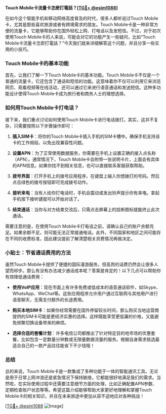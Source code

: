 **Touch Mobile卡流量卡怎麽打電話？[[TG💪+ @esim1088](https://t.me/s/esim1088)]**

在如今这个智能手机和移动网络高度普及的时代，很多人都听说过Touch Mobile卡，尤其是那些喜欢旅游或者有跨境需求的朋友。Touch Mobile卡是一种非常方便的流量卡，它能够帮助你在国外轻松上网、打电话以及发短信。不过，对于初次使用Touch Mobile卡的人来说，可能会对它的功能产生一些疑问，比如“Touch Mobile卡流量卡怎麽打電話？”今天我们就来详细解答这个问题，并且分享一些实用的小技巧。

### Touch Mobile卡的基本功能

首先，让我们了解一下Touch Mobile卡的基本功能。Touch Mobile卡不仅是一个普通的流量卡，它还包含了通话和短信的功能。这意味着你不仅可以利用它来浏览网页、观看视频等在线活动，还可以通过它来进行语音通话和发送短信。这种多功能设计使得Touch Mobile卡成为旅行者和商务人士的理想选择。

### 如何用Touch Mobile卡打电话？

接下来，我们重点讨论如何使用Touch Mobile卡进行电话拨打。其实，这并不复杂，只需要按照以下步骤操作即可：

1. **插入SIM卡**：将你的Touch Mobile卡插入手机的SIM卡槽中。确保手机支持该卡的工作频段，以免出现兼容性问题。
   
2. **设置APN**：为了正常使用数据服务，你需要在手机上设置正确的接入点名称（APN）。通常情况下，Touch Mobile卡会附带一张说明卡片，上面会有具体的APN信息。如果你找不到相关信息，也可以直接联系客服获取帮助。

3. **拨号界面**：打开手机上的拨号应用程序，在键盘上输入你想拨打的号码。然后点击绿色的拨号按钮即可完成拨号动作。

4. **接听来电**：当有人给你打电话时，手机会震动或发出铃声提示你有来电。拿起手机按下接听键就可以开始对话了。

5. **结束通话**：当你与对方结束交流后，只需点击屏幕上的挂断图标就能终止此次通话。

需要注意的是，在使用Touch Mobile卡打电话之前，请确认自己的账户余额充足。如果余额不足，则可能无法正常接通电话。此外，不同国家和地区之间可能存在不同的收费标准，因此建议提前了解清楚相关资费情况再做决定。

### 小贴士：节省通话费用的方法

虽然Touch Mobile卡提供了便捷的国际漫游服务，但高昂的话费仍然会让很多人望而却步。那么有没有办法减少通话成本呢？答案是肯定的！以下几点可以帮助你有效降低通话费用：

- **使用VoIP应用**：现在市面上有许多免费或低成本的语音通话软件，如Skype、WhatsApp、WeChat等。这些应用程序允许用户通过互联网与其他用户进行语音聊天，无需支付额外的长途费用。
  
- **购买本地SIM卡**：如果你经常需要在国外停留较长时间，那么购买当地运营商提供的SIM卡可能是更经济实惠的选择。这样既能享受更低廉的价格，又能避免频繁切换设备带来的麻烦。

- **选择合适的套餐计划**：许多电信公司都推出了针对特定目的地市场的优惠套餐，比如包含一定数量分钟数或无限量数据流量的服务。根据自身需求挑选最适合自己的一款产品往往能省下不少钱哦！

### 总结

总的来说，Touch Mobile卡是一款集成了多种功能于一体的智能通讯工具。无论是用于日常上网冲浪还是紧急情况下保持联络，它都能很好地满足我们的需求。当然啦，在实际使用过程中还需要注意细节方面的处理，比如正确配置APN参数、定期检查账户状态等等。希望这篇介绍能够帮助大家更好地理解和掌握Touch Mobile卡的相关知识，并且在未来旅途中更加从容不迫地应对各种挑战！

[[TG💪+ @esim1088](https://t.me/s/esim1088) ![Image](https://i.postimg.cc/4NQfJmqS/Snipaste-2025-05-13-00-14-12.png)]